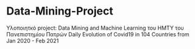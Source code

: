 # Data-Mining-Project

Υλοποιητκό project: Data Mining and Machine Learning του ΗΜΤΥ του Πανεπιστημίου Πατρών
Daily Evolution of Covid19 in 104 Countries from Jan 2020 - Feb 2021
